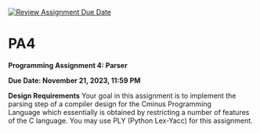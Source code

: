 [![Review Assignment Due Date](https://classroom.github.com/assets/deadline-readme-button-24ddc0f5d75046c5622901739e7c5dd533143b0c8e959d652212380cedb1ea36.svg)](https://classroom.github.com/a/3_p7uz-_)
# PA4
**Programming Assignment 4: Parser**

**Due Date: November 21, 2023, 11:59 PM**

**Design Requirements**
Your goal in this assignment is to implement the parsing step of a compiler design for the Cminus Programming Language&nbsp;which essentially is obtained by restricting a number of features of the C language. You may use PLY (Python Lex-Yacc) for this assignment.